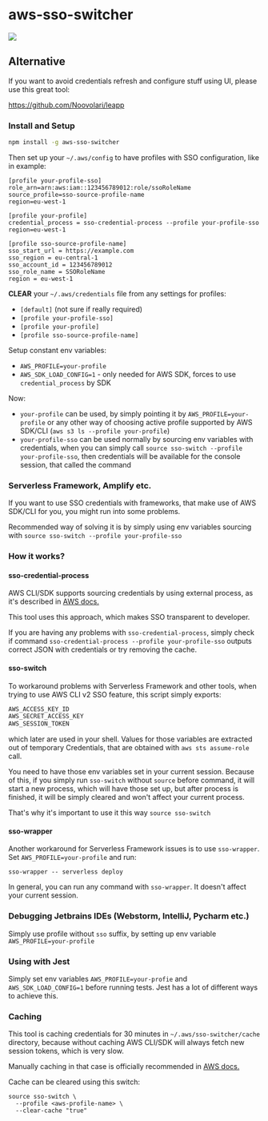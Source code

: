 # aws-sso-switcher
<a href="https://www.npmjs.com/package/aws-sso-switcher">
  <img src="https://img.shields.io/npm/v/aws-sso-switcher.svg" />
</a>

## Alternative

If you want to avoid credentials refresh and configure stuff using UI, please use this great tool:

https://github.com/Noovolari/leapp

### Install and Setup

```bash
npm install -g aws-sso-switcher
```
Then set up your `~/.aws/config` to have profiles with SSO configuration, like in example:
```
[profile your-profile-sso]
role_arn=arn:aws:iam::123456789012:role/ssoRoleName
source_profile=sso-source-profile-name
region=eu-west-1

[profile your-profile]
credential_process = sso-credential-process --profile your-profile-sso
region=eu-west-1

[profile sso-source-profile-name]
sso_start_url = https://example.com
sso_region = eu-central-1
sso_account_id = 123456789012
sso_role_name = SSORoleName
region = eu-west-1
```

**CLEAR** your `~/.aws/credentials` file from any settings for profiles:
- `[default]` (not sure if really required)
- `[profile your-profile-sso]`
- `[profile your-profile]`
- `[profile sso-source-profile-name]`

Setup constant env variables:
- `AWS_PROFILE=your-profile`
- `AWS_SDK_LOAD_CONFIG=1` - only needed for AWS SDK, forces to use `credential_process` by SDK

Now:
- `your-profile` can be used, by simply pointing it by `AWS_PROFILE=your-profile` or any other way
  of choosing active profile supported by AWS SDK/CLI (`aws s3 ls --profile your-profile`)
- `your-profile-sso` can be used normally by sourcing env variables with credentials, when you can simply 
  call `source sso-switch --profile your-profile-sso`, then credentials will be available for the console
  session, that called the command
  
### Serverless Framework, Amplify etc.

If you want to use SSO credentials with frameworks, that make use of AWS SDK/CLI for you, you might run into
some problems.

Recommended way of solving it is by simply using env variables sourcing with 
`source sso-switch --profile your-profile-sso`

### How it works?

#### sso-credential-process

AWS CLI/SDK supports sourcing credentials by using external process, as it's described in
[AWS docs.](https://docs.aws.amazon.com/cli/latest/userguide/cli-configure-sourcing-external.html)

This tool uses this approach, which makes SSO transparent to developer.

If you are having any problems with `sso-credential-process`, simply check if command 
`sso-credential-process --profile your-profile-sso` outputs correct JSON with credentials or try removing the cache.

#### sso-switch

To workaround problems with Serverless Framework and other tools, when trying to use AWS CLI v2 SSO feature,
this script simply exports:
```bash
AWS_ACCESS_KEY_ID
AWS_SECRET_ACCESS_KEY
AWS_SESSION_TOKEN
```
which later are used in your shell. Values for those variables are extracted out of temporary Credentials,
that are obtained with `aws sts assume-role` call.

You need to have those env variables set in your current session. Because of this, if you simply run 
`sso-switch` without `source` before command, it will start a new process, which will have those set up, but 
after process is finished, it will be simply cleared and won't affect your current process.

That's why it's important to use it this way `source sso-switch`

#### sso-wrapper
Another workaround for Serverless Framework issues is to use `sso-wrapper`. Set `AWS_PROFILE=your-profile` and run:
```
sso-wrapper -- serverless deploy
```

In general, you can run any command with `sso-wrapper`. It doesn't affect your current session.

### Debugging Jetbrains IDEs (Webstorm, IntelliJ, Pycharm etc.)

Simply use profile without `sso` suffix, by setting up env variable `AWS_PROFILE=your-profile`

### Using with Jest

Simply set env variables `AWS_PROFILE=your-profie` and `AWS_SDK_LOAD_CONFIG=1` before running tests. 
Jest has a lot of different ways to achieve this.

### Caching

This tool is caching credentials for 30 minutes in `~/.aws/sso-switcher/cache` directory, because without caching 
AWS CLI/SDK will always fetch new session tokens, which is very slow.

Manually caching in that case is officially recommended in 
[AWS docs.](https://docs.aws.amazon.com/cli/latest/userguide/cli-configure-sourcing-external.html)

Cache can be cleared using this switch:
```
source sso-switch \
  --profile <aws-profile-name> \
  --clear-cache "true"
```
